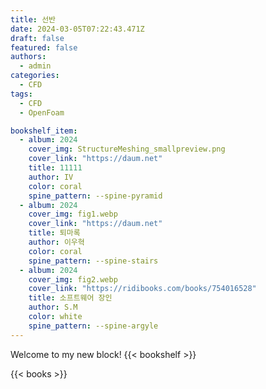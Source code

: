 ```yaml
---
title: 선반 
date: 2024-03-05T07:22:43.471Z
draft: false
featured: false
authors:
  - admin
categories:
  - CFD
tags:
  - CFD
  - OpenFoam

bookshelf_item:
  - album: 2024
    cover_img: StructureMeshing_smallpreview.png
    cover_link: "https://daum.net"
    title: 11111
    author: IV
    color: coral
    spine_pattern: --spine-pyramid
  - album: 2024
    cover_img: fig1.webp
    cover_link: "https://daum.net"
    title: 퇴마록
    author: 이우혁
    color: coral
    spine_pattern: --spine-stairs
  - album: 2024
    cover_img: fig2.webp
    cover_link: "https://ridibooks.com/books/754016528"
    title: 소프트웨어 장인
    author: S.M
    color: white
    spine_pattern: --spine-argyle
---
```


Welcome to my new block!
{{< bookshelf  >}}

{{< books >}}
